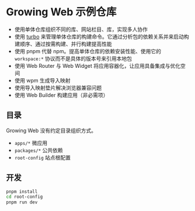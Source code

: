 # Growing Web 示例仓库

* 使用单体仓库组织不同的库、网站栏目、库，实现多人协作
* 使用 [turbo](https://turborepo.org) 来管理单体仓库的构建命令。它通过分析包的依赖关系并来启动构建顺序、通过按需构建、并行构建提高性能
* 使用 pnpm 代替 npm。提高单体仓库的依赖安装性能、使用它的 `workspace:*` 协议而不是具体的版本号来引用本地包
* 使用 Web Router 与 Web Widget 将应用容器化，让应用具备集成与优化空间
* 使用 wpm 生成导入映射
* 使用导入映射垫片解决浏览器兼容问题
* 使用 Web Builder 构建应用（非必需项）

## 目录

Growing Web 没有约定目录组织方式。

* `apps/*` 微应用
* `packages/*` 公共依赖
* `root-config` 站点根配置

## 开发

```bash
pnpm install
cd root-config
pnpm run dev
```